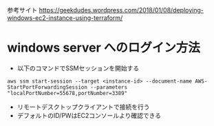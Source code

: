 
参考サイト
https://geekdudes.wordpress.com/2018/01/08/deploying-windows-ec2-instance-using-terraform/


# windows server へのログイン方法
- 以下のコマンドでSSMセッションを開始する
```
aws ssm start-session --target <instance-id> --document-name AWS-StartPortForwardingSession --parameters "localPortNumber=55678,portNumber=3389"
```

- リモートデスクトップクライアントで接続を行う
- デフォルトのID/PWはEC2コンソールより確認できる

